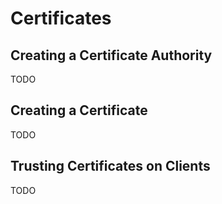 # Certificates

## Creating a Certificate Authority

TODO

## Creating a Certificate

TODO

## Trusting Certificates on Clients

TODO
